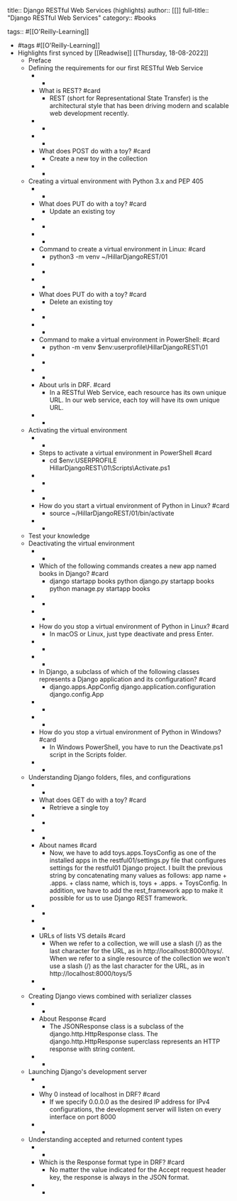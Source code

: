 title:: Django RESTful Web Services (highlights)
author:: [[]]
full-title:: "Django RESTful Web Services"
category:: #books

tags:: #[[O'Reilly-Learning]]

- #tags #[[O'Reilly-Learning]]
- Highlights first synced by [[Readwise]] [[Thursday, 18-08-2022]]
	- Preface
	- Defining the requirements for our first RESTful Web Service
		- -
		- What is REST? #card
			- REST (short for Representational State Transfer) is the architectural style that has been driving modern and scalable web development recently.
		- -
		- -
		- What does POST do with a toy? #card
			- Create a new toy in the collection
		- -
	- Creating a virtual environment with Python 3.x and PEP 405
		- -
		- What does PUT do with a toy? #card
			- Update an existing toy
		- -
		- -
		- Command to create a virtual environment in Linux: #card
			- python3 -m venv ~/HillarDjangoREST/01
		- -
		- -
		- What does PUT do with a toy? #card
			- Delete an existing toy
		- -
		- -
		- Command to make a virtual environment in PowerShell: #card
			- python -m venv $env:userprofile\HillarDjangoREST\01
		- -
		- -
		- About urls in DRF. #card
			- In a RESTful Web Service, each resource has its own unique URL. In our web service, each toy will have its own unique URL.
		- -
	- Activating the virtual environment
		- -
		- Steps to activate a virtual environment in PowerShell #card
			- cd $env:USERPROFILE
			    HillarDjangoREST\01\Scripts\Activate.ps1
		- -
		- -
		- How do you start a virtual environment of Python in Linux? #card
			- source ~/HillarDjangoREST/01/bin/activate
		- -
	- Test your knowledge
	- Deactivating the virtual environment
		- -
		- Which of the following commands creates a new app named books in Django? #card
			- django startapp books
			  python django.py startapp books
			  python manage.py startapp books
		- -
		- -
		- How do you stop a virtual environment of Python in Linux? #card
			- In macOS or Linux, just type deactivate and press Enter.
		- -
		- -
		- In Django, a subclass of which of the following classes represents a Django application and its configuration? #card
			- django.apps.AppConfig
			  django.application.configuration
			  django.config.App
		- -
		- -
		- How do you stop a virtual environment of Python in Windows? #card
			- In Windows PowerShell, you have to run the Deactivate.ps1 script in the Scripts folder.
		- -
	- Understanding Django folders, files, and configurations
		- -
		- What does GET do with a toy? #card
			- Retrieve a single toy
		- -
		- -
		- About names #card
			- Now, we have to add toys.apps.ToysConfig as one of the installed apps in the restful01/settings.py file that configures settings for the restful01 Django project. I built the previous string by concatenating many values as follows: app name + .apps. + class name, which is, toys + .apps. + ToysConfig. In addition, we have to add the rest_framework app to make it possible for us to use Django REST framework.
		- -
		- -
		- URLs of lists VS details #card
			- When we refer to a collection, we will use a slash (/) as the last character for the URL, as in http://localhost:8000/toys/. When we refer to a single resource of the collection we won't use a slash (/) as the last character for the URL, as in http://localhost:8000/toys/5
		- -
	- Creating Django views combined with serializer classes
		- -
		- About Response #card
			- The JSONResponse class is a subclass of the django.http.HttpResponse class. The django.http.HttpResponse superclass represents an HTTP response with string content.
		- -
	- Launching Django's development server
		- -
		- Why 0 instead of localhost in DRF? #card
			- If we specify 0.0.0.0 as the desired IP address for IPv4 configurations, the development server will listen on every interface on port 8000
		- -
	- Understanding accepted and returned content types
		- -
		- Which is the Response format type in DRF? #card
			- No matter the value indicated for the Accept request header key, the response is always in the JSON format.
		- -